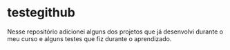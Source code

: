# testegithub
Nesse repositório adicionei alguns dos projetos que já desenvolvi durante o meu curso e alguns testes que fiz durante o aprendizado.
